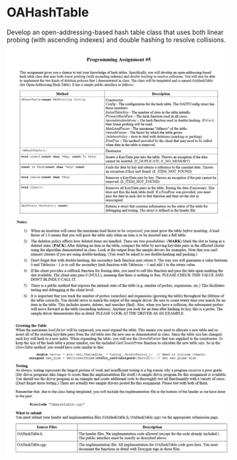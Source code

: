 # OAHashTable
Develop an open-addressing-based hash table class that uses both linear probing (with ascending indexes) and double hashing to resolve collisions.
![alt text](image.png)
![alt text]({698A7E1F-9C5D-4AC8-A665-907EF670E253}.png)
![alt text]({D2224B9C-03BC-446C-BDC3-52561DE37C12}.png)